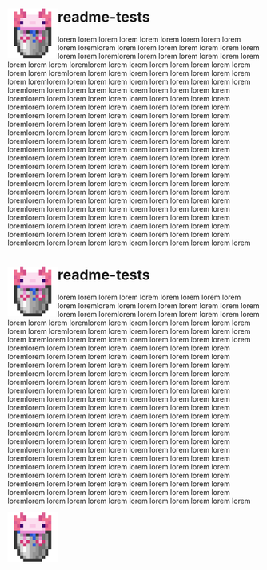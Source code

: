 
# readme-tests <img src="test-swmimng.svg" style="width: 100px; height: 100px;" align="left"/>
 lorem lorem lorem lorem lorem lorem lorem lorem lorem lorem loremlorem lorem lorem lorem lorem lorem lorem lorem lorem lorem loremlorem lorem lorem lorem lorem lorem lorem lorem lorem lorem loremlorem lorem lorem lorem lorem lorem lorem lorem lorem lorem loremlorem lorem lorem lorem lorem lorem lorem lorem lorem lorem loremlorem lorem lorem lorem lorem lorem lorem lorem lorem lorem loremlorem lorem lorem lorem lorem lorem lorem lorem lorem lorem loremlorem lorem lorem lorem lorem lorem lorem lorem lorem lorem loremlorem lorem lorem lorem lorem lorem lorem lorem lorem lorem loremlorem lorem lorem lorem lorem lorem lorem lorem lorem lorem loremlorem lorem lorem lorem lorem lorem lorem lorem lorem lorem loremlorem lorem lorem lorem lorem lorem lorem lorem lorem lorem loremlorem lorem lorem lorem lorem lorem lorem lorem lorem lorem loremlorem lorem lorem lorem lorem lorem lorem lorem lorem lorem loremlorem lorem lorem lorem lorem lorem lorem lorem lorem lorem loremlorem lorem lorem lorem lorem lorem lorem lorem lorem lorem loremlorem lorem lorem lorem lorem lorem lorem lorem lorem lorem loremlorem lorem lorem lorem lorem lorem lorem lorem lorem lorem loremlorem lorem lorem lorem lorem lorem lorem lorem lorem lorem loremlorem lorem lorem lorem lorem lorem lorem lorem lorem lorem loremlorem lorem lorem lorem lorem lorem lorem lorem lorem lorem loremlorem lorem lorem lorem lorem lorem lorem lorem lorem lorem loremlorem lorem lorem lorem lorem lorem lorem lorem lorem lorem loremlorem lorem lorem lorem lorem lorem lorem lorem lorem lorem loremlorem lorem lorem lorem lorem lorem lorem lorem lorem lorem lorem


# readme-tests <img src="https://raw.githubusercontent.com/kuchowiczp/readme-tests/main/test-swmimng.svg" style="width: 100px; height: 100px;" align="left"/>
 lorem lorem lorem lorem lorem lorem lorem lorem lorem lorem loremlorem lorem lorem lorem lorem lorem lorem lorem lorem lorem loremlorem lorem lorem lorem lorem lorem lorem lorem lorem lorem loremlorem lorem lorem lorem lorem lorem lorem lorem lorem lorem loremlorem lorem lorem lorem lorem lorem lorem lorem lorem lorem loremlorem lorem lorem lorem lorem lorem lorem lorem lorem lorem loremlorem lorem lorem lorem lorem lorem lorem lorem lorem lorem loremlorem lorem lorem lorem lorem lorem lorem lorem lorem lorem loremlorem lorem lorem lorem lorem lorem lorem lorem lorem lorem loremlorem lorem lorem lorem lorem lorem lorem lorem lorem lorem loremlorem lorem lorem lorem lorem lorem lorem lorem lorem lorem loremlorem lorem lorem lorem lorem lorem lorem lorem lorem lorem loremlorem lorem lorem lorem lorem lorem lorem lorem lorem lorem loremlorem lorem lorem lorem lorem lorem lorem lorem lorem lorem loremlorem lorem lorem lorem lorem lorem lorem lorem lorem lorem loremlorem lorem lorem lorem lorem lorem lorem lorem lorem lorem loremlorem lorem lorem lorem lorem lorem lorem lorem lorem lorem loremlorem lorem lorem lorem lorem lorem lorem lorem lorem lorem loremlorem lorem lorem lorem lorem lorem lorem lorem lorem lorem loremlorem lorem lorem lorem lorem lorem lorem lorem lorem lorem loremlorem lorem lorem lorem lorem lorem lorem lorem lorem lorem loremlorem lorem lorem lorem lorem lorem lorem lorem lorem lorem loremlorem lorem lorem lorem lorem lorem lorem lorem lorem lorem loremlorem lorem lorem lorem lorem lorem lorem lorem lorem lorem loremlorem lorem lorem lorem lorem lorem lorem lorem lorem lorem lorem

<a href="./test-swmimng.svg">
  <img ismap src="test-swmimng.svg" style="width: 100px; height: 100px;" align="left"/>
</a>
